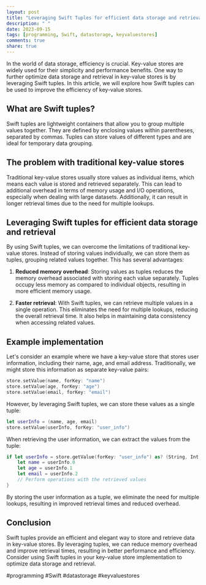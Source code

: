 ```yaml
---
layout: post
title: "Leveraging Swift Tuples for efficient data storage and retrieval in key-value stores."
description: " "
date: 2023-09-15
tags: [programming, Swift, datastorage, keyvaluestores]
comments: true
share: true
---
```


In the world of data storage, efficiency is crucial. Key-value stores are widely used for their simplicity and performance benefits. One way to further optimize data storage and retrieval in key-value stores is by leveraging Swift tuples. In this article, we will explore how Swift tuples can be used to improve the efficiency of key-value stores.

## What are Swift tuples?

Swift tuples are lightweight containers that allow you to group multiple values together. They are defined by enclosing values within parentheses, separated by commas. Tuples can store values of different types and are ideal for temporary data grouping.

## The problem with traditional key-value stores

Traditional key-value stores usually store values as individual items, which means each value is stored and retrieved separately. This can lead to additional overhead in terms of memory usage and I/O operations, especially when dealing with large datasets. Additionally, it can result in longer retrieval times due to the need for multiple lookups.

## Leveraging Swift tuples for efficient data storage and retrieval

By using Swift tuples, we can overcome the limitations of traditional key-value stores. Instead of storing values individually, we can store them as tuples, grouping related values together. This has several advantages:

1. **Reduced memory overhead**: Storing values as tuples reduces the memory overhead associated with storing each value separately. Tuples occupy less memory as compared to individual objects, resulting in more efficient memory usage.

2. **Faster retrieval**: With Swift tuples, we can retrieve multiple values in a single operation. This eliminates the need for multiple lookups, reducing the overall retrieval time. It also helps in maintaining data consistency when accessing related values.

## Example implementation

Let's consider an example where we have a key-value store that stores user information, including their name, age, and email address. Traditionally, we might store this information as separate key-value pairs:

```swift
store.setValue(name, forKey: "name")
store.setValue(age, forKey: "age")
store.setValue(email, forKey: "email")
```

However, by leveraging Swift tuples, we can store these values as a single tuple:

```swift
let userInfo = (name, age, email)
store.setValue(userInfo, forKey: "user_info")
```

When retrieving the user information, we can extract the values from the tuple:

```swift
if let userInfo = store.getValue(forKey: "user_info") as? (String, Int, String) {
    let name = userInfo.0
    let age = userInfo.1
    let email = userInfo.2
    // Perform operations with the retrieved values
}
```

By storing the user information as a tuple, we eliminate the need for multiple lookups, resulting in improved retrieval times and reduced overhead.

## Conclusion

Swift tuples provide an efficient and elegant way to store and retrieve data in key-value stores. By leveraging tuples, we can reduce memory overhead and improve retrieval times, resulting in better performance and efficiency. Consider using Swift tuples in your key-value store implementation to optimize data storage and retrieval.

#programming #Swift #datastorage #keyvaluestores